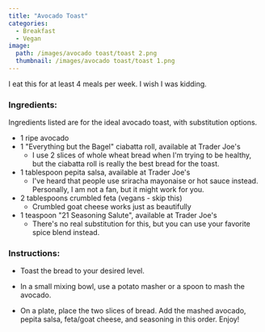 ```yaml
---
title: "Avocado Toast"
categories:
  - Breakfast
  - Vegan
image:
  path: /images/avocado toast/toast 2.png
  thumbnail: /images/avocado toast/toast 1.png
---
```


I eat this for at least 4 meals per week. I wish I was kidding.


### Ingredients:

Ingredients listed are for the ideal avocado toast, with substitution options.

* 1 ripe avocado 
* 1 "Everything but the Bagel" ciabatta roll, available at Trader Joe's
  - I use 2 slices of whole wheat bread when I'm trying to be healthy, but the ciabatta roll is really the best bread for the toast. 
* 1 tablespoon pepita salsa, available at Trader Joe's
  - I've heard that people use sriracha mayonaise or hot sauce instead. Personally, I am not a fan, but it might work for you.
* 2 tablespoons crumbled feta (vegans - skip this)
  - Crumbled goat cheese works just as beautifully
* 1 teaspoon "21 Seasoning Salute", available at Trader Joe's
  - There's no real substitution for this, but you can use your favorite spice blend instead.
  


### Instructions:

* Toast the bread to your desired level.

* In a small mixing bowl, use a potato masher or a spoon to mash the avocado. 

* On a plate, place the two slices of bread. Add the mashed avocado, pepita salsa, feta/goat cheese, and seasoning in this order. Enjoy!
